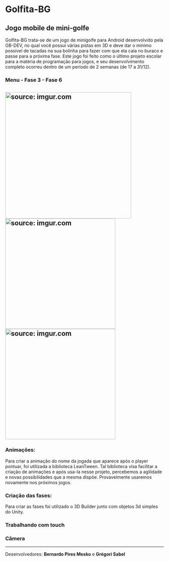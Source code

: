 # Golfita-BG
## <strong> Jogo mobile de mini-golfe </strong> 


Golfita-BG trata-se de um jogo de minigolfe para Android desenvolvido pela GB-DEV, no qual você possui várias pistas em 3D e deve dar o mínimo possível de tacadas na sua bolinha para fazer com que ela caia no buraco e passe para a próxima fase. Este jogo foi feito como o último projeto escolar para a matéria de programação para jogos, e seu desenvolvimento completo ocorreu dentro de um período de 2 semanas (de 17 a 31/12). 

### Menu - Fase 3 - Fase 6

<a href="https://imgur.com/ptWArYg"><img height="400" src="https://i.imgur.com/ptWArYg.png" title="source: imgur.com" /></a>
<a href="https://imgur.com/NIXEEd6"><img height="350" src="https://i.imgur.com/NIXEEd6.png" title="source: imgur.com" /></a>
<a href="https://imgur.com/bV6rZZq"><img height="350" src="https://i.imgur.com/bV6rZZq.png" title="source: imgur.com" /></a>
--
### Animações:

Para criar a animação do nome da jogada que aparece após o player pontuar, foi utilizada a biblioteca LeanTween. Tal biblioteca visa facilitar a criação de animações e após usa-la nesse projeto, percebemos a agilidade e novas possibilidades que a mesma dispõe. Provavelmente usaremos novamente nos próximos jogos.

### Criação das fases:

Para criar as fases foi utilizado o 3D Builder junto com objetos 3d simples do Unity. 

### Trabalhando com touch

### Câmera

---

Desenvolvedores:
<strong>Bernardo Pires Mesko</strong> 
e 
<strong>Grégori Sabel</strong> 
